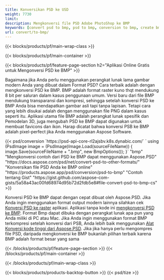 ```yaml
---
title: Konversikan PSD ke USD
weight: 7730
limit: 
description: Mengkonversi file PSD Adobe PhotoShop ke BMP
keywords: [convert psd to bmp, psd to bmp, conversion to bmp, create bmp from psd, print psd as bmp]
url: convert/to-bmp/
---
```


{{< blocks/products/pf/main-wrap-class >}}

{{< blocks/products/pf/main-container >}}

{{< blocks/products/pf/feature-page-section h2="Aplikasi Online Gratis untuk Mengonversi PSD ke BMP" >}}
<p>Bagaimana jika Anda perlu menggunakan perangkat lunak lama gambar modern Anda yang dibuat dalam Format PSD? Cara terbaik adalah dengan mengkonversi PSD ke BMP. BMP adalah format raster kuno thqt mendukung 8 bit per saluran dalam kasus penggunaan umum. Versi baru dari file BMP mendukung transparansi dan kompresi, sehingga setelah konversi PSD ke BMP Anda bisa mendapatkan gambar asli tapi tanpa lapisan. Tetapi cara yang lebih disukai adalah dengan menggunakan file PNG dalam kasus seperti itu. Aplikasi utama file BMP adalah perangkat lunak spesifik dan Pemodelan 3D, juga mengubah PSD ke BMP dapat digunakan untuk membuat favicons dan ikon. Harap dicatat bahwa konversi PSB ke BMP adalah pixel-perfect jika Anda menggunakan Aspose Software.</p>
{{< psd/conversion `https://psd-api-core-rl2ajsbv.k8s.dynabic.com/` 
`    using (PsdImage image = (PsdImage)Image.Load(sourceFileName))
    {
        image.Save(sourceFileName + ".bmp",  new BmpOptions());
    }` 
	"bmp" 
"Mengkonversi contoh dari PSD ke BMP dapat menggunakan Aspose.PSD"  "https://docs.aspose.com/psd/net/convert-psd-to-other-formats/" 
"Konversikan file PSD Anda ke BMP online" "https://products.aspose.app/psd/conversion/psd-to-bmp" 
"Contoh tentang Gist" "https://gist.github.com/aspose-com-gists/5a58a43ac00fd68974d95b72d2fdb5e8#file-convert-psd-to-bmp-cs" >}}
<p>Konversi PSD ke BMP dapat dengan cepat dibuat oleh Aspose.PSD. Jika Anda ingin menggunakan format output modern lainnya silahkan cek <a href="/psd/convert">Konversi PSD ke raster</a> aplikasi. Aplikasi tanpa kode ini <a href="/psd/convert/to-bmp">mengkonversi PSD ke BMP</a>. Format Bmp dapat dibuka dengan perangkat lunak apa pun yang Anda miliki di PC atau Mac. Jika Anda ingin menggunakan format BMP terkompresi setelah konversi dari PSB, Anda lebih baik menggunakan <a href="/psd">Alat Konversi kode tinggi dari Aspose.PSD</a>. Jika jika hanya perlu mengompres file PSD, daripada mengkonversi ke BMP bukanlah pilihan terbaik karena BMP adalah format besar yang sama</p>
{{< /blocks/products/pf/feature-page-section >}}
{{< /blocks/products/pf/main-container >}}


{{< /blocks/products/pf/main-wrap-class >}}

{{< blocks/products/products-backtop-button >}}
{{< psd/tize >}}
